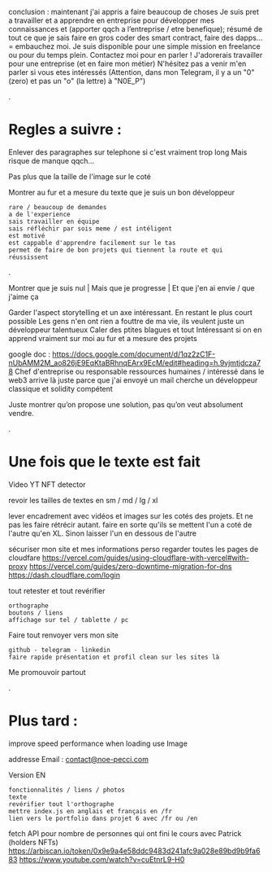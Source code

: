 conclusion : maintenant j'ai appris a faire beaucoup de choses Je suis pret a travailler et a apprendre en entreprise pour développer mes connaissances et (apporter qqch a l’entreprise / etre benefique); résumé de tout ce que je sais faire en gros coder des smart contract, faire des dapps… = embauchez moi. Je suis disponible pour une simple mission en freelance ou pour du temps plein. Contactez moi pour en parler ! J'adorerais travailler pour une entreprise (et en faire mon métier) N'hésitez pas a venir m'en parler si vous etes intéressés (Attention, dans mon Telegram, il y a un "0" (zero) et pas un "o" (la lettre) à "N0E_P")

.

# Regles a suivre :

Enlever des paragraphes sur telephone si c'est vraiment trop long
Mais risque de manque qqch...

Pas plus que la taille de l'image sur le coté

Montrer au fur et a mesure du texte que je suis un bon développeur

    rare / beaucoup de demandes
    a de l'experience
    sais travailler en équipe
    sais réfléchir par sois meme / est intéligent
    est motivé
    est cappable d'apprendre facilement sur le tas
    permet de faire de bon projets qui tiennent la route et qui réussissent

.

Montrer que je suis nul | Mais que je progresse | Et que j'en ai envie / que j'aime ça

Garder l'aspect storytelling et un axe intéressant. En restant le plus court possible
Les gens n'en ont rien a fouttre de ma vie, ils veulent juste un développeur talentueux
Caler des ptites blagues et tout
Intéressant si on en apprend vraiment sur moi au fur et a mesure des projets

google doc : https://docs.google.com/document/d/1qz2zC1F-nUbAMM2M_ao826jE9EqKtaBRhnqEArx9EcM/edit#heading=h.9vjmtjdcza78
Chef d'entreprise ou responsable ressources humaines / intéressé dans le web3
arrive là juste parce que j'ai envoyé un mail
cherche un développeur classique et solidity compétent

Juste montrer qu’on propose une solution, pas qu’on veut absolument vendre.

.

# Une fois que le texte est fait

Video YT NFT detector

revoir les tailles de textes en sm / md / lg / xl

lever encadrement avec vidéos et images sur les cotés des projets. Et ne pas les faire rétrécir autant. faire en sorte qu'ils se mettent l'un a coté de l'autre qu'en XL. Sinon laisser l'un en dessous de l'autre

sécuriser mon site et mes informations perso
regarder toutes les pages de cloudfare
https://vercel.com/guides/using-cloudflare-with-vercel#with-proxy
https://vercel.com/guides/zero-downtime-migration-for-dns
https://dash.cloudflare.com/login

tout retester et tout revérifier

    orthographe
    boutons / liens
    affichage sur tel / tablette / pc

Faire tout renvoyer vers mon site

    github - telegram - linkedin
    faire rapide présentation et profil clean sur les sites là

Me promouvoir partout

.

# Plus tard :

improve speed performance when loading
use Image

addresse Email : contact@noe-pecci.com

Version EN

    fonctionnalités / liens / photos
    texte
    revérifier tout l'orthographe
    mettre index.js en anglais et français en /fr
    lien vers le portfolio dans projet 6 avec /fr ou /en

fetch API pour nombre de personnes qui ont fini le cours avec Patrick (holders NFTs)
https://arbiscan.io/token/0x9e9a4e58ddc9483d241afc9a028e89bd9b9fa683
https://www.youtube.com/watch?v=cuEtnrL9-H0
